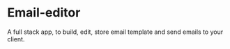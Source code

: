 # Email-editor
A full stack app, to build, edit, store email template and send emails to your client.
